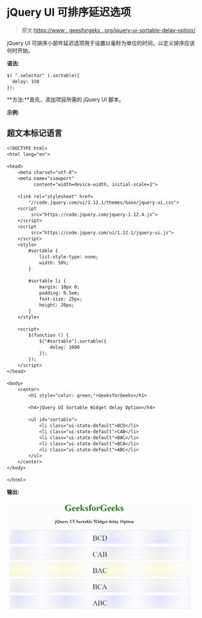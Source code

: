# jQuery UI 可排序延迟选项

> 原文:[https://www . geesforgeks . org/jquery-ui-sortable-delay-option/](https://www.geeksforgeeks.org/jquery-ui-sortable-delay-option/)

jQuery UI 可排序小部件延迟选项用于设置以毫秒为单位的时间，以定义排序应该何时开始。

**语法:**

```
$( ".selector" ).sortable({
  delay: 150
});
```

**方法:**首先，添加项目所需的 jQuery UI 脚本。

> <link rel="”stylesheet”" href="”//code.jquery.com/ui/1.12.1/themes/base/jquery-ui.css”">

**示例:**

## 超文本标记语言

```
<!DOCTYPE html>
<html lang="en">

<head>
    <meta charset="utf-8">
    <meta name="viewport" 
          content="width=device-width, initial-scale=1">

    <link rel="stylesheet" href=
        "//code.jquery.com/ui/1.12.1/themes/base/jquery-ui.css">  
    <script 
         src="https://code.jquery.com/jquery-1.12.4.js">
    </script>
    <script 
         src="https://code.jquery.com/ui/1.12.1/jquery-ui.js">
    </script>
    <style>
        #sortable {
            list-style-type: none;
            width: 50%;
        }

        #sortable li {
            margin: 10px 0;
            padding: 0.5em;
            font-size: 25px;
            height: 20px;
        }
    </style>

    <script>
        $(function () {
            $("#sortable").sortable({
                delay: 1000
            });
        });
    </script>
</head>

<body>
    <center>
        <h1 style="color: green;">GeeksforGeeks</h1>

        <h4>jQuery UI Sortable Widget delay Option</h4>

        <ul id="sortable">
            <li class="ui-state-default">BCD</li>
            <li class="ui-state-default">CAB</li>
            <li class="ui-state-default">BAC</li>
            <li class="ui-state-default">BCA</li>
            <li class="ui-state-default">ABC</li>
        </ul>
    </center>
</body>

</html>
```

**输出:**

![](img/af838959bd0378df9968e6359f69c9b0.png)